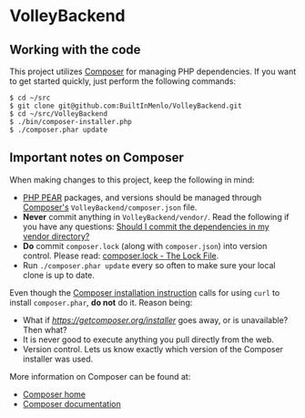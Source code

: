 # VolleyBackend

## Working with the code

This project utilizes [Composer][composer home] for managing PHP dependencies.  If you want to get started quickly,
just perform the following commands:

    $ cd ~/src
    $ git clone git@github.com:BuiltInMenlo/VolleyBackend.git
    $ cd ~/src/VolleyBackend
    $ ./bin/composer-installer.php
    $ ./composer.phar update


## Important notes on Composer

When making changes to this project, keep the following in mind:

- [PHP PEAR][php pear] packages, and versions should be managed through [Composer's][composer home]
  `VolleyBackend/composer.json` file.
- __Never__ commit anything in `VolleyBackend/vendor/`.  Read the following if you have any questions: [Should I
  commit the dependencies in my vendor directory?][composer vendor commit]
- __Do__ commit `composer.lock` (along with `composer.json`) into version control.  Please read: [composer.lock - The
  Lock File][composer composer.lock].
- Run `./composer.phar update` every so often to make sure your local clone is up to date.

Even though the [Composer installation instruction][composer install doc] calls for using `curl` to install
`composer.phar`, __do not__ do it.  Reason being:

- What if _https://getcomposer.org/installer_ goes away, or is unavailable?  Then what?
- It is never good to execute anything you pull directly from the web.
- Version control.  Lets us know exactly which version of the Composer installer was used.

More information on Composer can be found at:

- [Composer home][composer home]
- [Composer documentation][composer doc]


[composer home]: https://getcomposer.org/
[composer doc]: https://getcomposer.org/doc/
[composer install doc]: https://getcomposer.org/doc/01-basic-usage.md#installation
[composer vendor commit]: https://getcomposer.org/doc/faqs/should-i-commit-the-dependencies-in-my-vendor-directory.md
[composer composer.lock]: https://getcomposer.org/doc/01-basic-usage.md#composer-lock-the-lock-file

[php pear]: http://pear.php.net/


